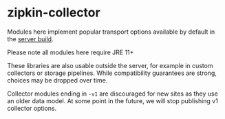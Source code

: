 # zipkin-collector

Modules here implement popular transport options available by default in
the [server build](../zipkin-server).

Please note all modules here require JRE 11+

These libraries are also usable outside the server, for example in
custom collectors or storage pipelines. While compatibility guarantees
are strong, choices may be dropped over time.

Collector modules ending in `-v1` are discouraged for new sites as they
use an older data model. At some point in the future, we will stop
publishing v1 collector options.
